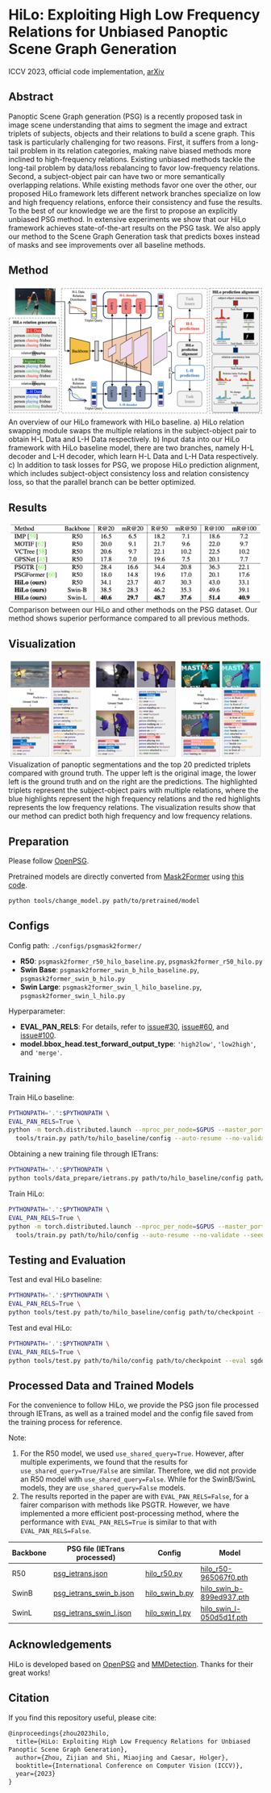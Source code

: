 # HiLo: Exploiting High Low Frequency Relations for Unbiased Panoptic Scene Graph Generation

ICCV 2023, official code implementation, [arXiv](https://arxiv.org/abs/2303.15994)

## Abstract
Panoptic Scene Graph generation (PSG) is a recently proposed task in image scene understanding that aims to segment the image and extract triplets of subjects, objects and their relations to build a scene graph.
This task is particularly challenging for two reasons. 
First, it suffers from a long-tail problem in its relation categories, making naive biased methods more inclined to high-frequency relations.
Existing unbiased methods tackle the long-tail problem by data/loss rebalancing to favor low-frequency relations.
Second, a subject-object pair can have two or more semantically overlapping relations.
While existing methods favor one over the other, our proposed HiLo framework lets different network branches specialize on low and high frequency relations, enforce their consistency and fuse the results.
To the best of our knowledge we are the first to propose an explicitly unbiased PSG method.
In extensive experiments we show that our HiLo framework achieves state-of-the-art results on the PSG task. We also apply our method to the Scene Graph Generation task that predicts boxes instead of masks and see improvements over all baseline methods.

## Method
![hilo_overview](assets/hilo_overview.png)
An overview of our HiLo framework with HiLo baseline.
a) HiLo relation swapping module swaps the multiple relations in the subject-object pair to obtain H-L Data and L-H Data respectively.
b) Input data into our HiLo framework with HiLo baseline model, there are two branches, namely H-L decoder and L-H decoder, which learn H-L Data and L-H Data respectively.
c) In addition to task losses for PSG, we propose HiLo prediction alignment, which includes subject-object consistency loss and relation consistency loss, so that the parallel branch can be better optimized.

## Results
![hilo_results](assets/hilo_results.png)
Comparison between our HiLo and other methods on the PSG dataset. Our method shows superior performance compared to all previous methods.

## Visualization
![visual_results](assets/visual_results.png)
Visualization of panoptic segmentations and the top 20 predicted triplets compared with ground truth. The upper left is the original image, the lower left is the ground truth and on the right are the predictions. The highlighted triplets represent the subject-object pairs with multiple relations, where the blue highlights represent the high frequency relations and the red highlights represents the low frequency relations. The visualization results show that our method can predict both high frequency and low frequency relations.

## Preparation

Please follow [OpenPSG](https://github.com/Jingkang50/OpenPSG#get-started).

Pretrained models are directly converted from [Mask2Former](https://github.com/open-mmlab/mmdetection/tree/main/configs/mask2former) using [this code](./tools/change_model.py).
```.bash
python tools/change_model.py path/to/pretrained/model
```

## Configs
Config path: `./configs/psgmask2former/`
- **R50**: `psgmask2former_r50_hilo_baseline.py`, `psgmask2former_r50_hilo.py`
- **Swin Base**: `psgmask2former_swin_b_hilo_baseline.py`, `psgmask2former_swin_b_hilo.py`
- **Swin Large**: `psgmask2former_swin_l_hilo_baseline.py`, `psgmask2former_swin_l_hilo.py`

Hyperparameter:

- **EVAL_PAN_RELS**: For details, refer to [issue#30](https://github.com/Jingkang50/OpenPSG/issues/30), [issue#60](https://github.com/Jingkang50/OpenPSG/issues/60), and [issue#100](https://github.com/Jingkang50/OpenPSG/issues/100).
- **model.bbox_head.test_forward_output_type**: `'high2low'`, `'low2high'`, and `'merge'`.

## Training
Train HiLo baseline:
```.bash
PYTHONPATH='.':$PYTHONPATH \
EVAL_PAN_RELS=True \
python -m torch.distributed.launch --nproc_per_node=$GPUS --master_port=$PORT \
  tools/train.py path/to/hilo_baseline/config --auto-resume --no-validate --seed 666 --launcher pytorch
```

Obtaining a new training file through IETrans:
```.bash
PYTHONPATH='.':$PYTHONPATH \
python tools/data_prepare/ietrans.py path/to/hilo_baseline/config path/to/checkpoint path/to/output
```

Train HiLo:
```.bash
PYTHONPATH='.':$PYTHONPATH \
EVAL_PAN_RELS=True \
python -m torch.distributed.launch --nproc_per_node=$GPUS --master_port=$PORT \
  tools/train.py path/to/hilo/config --auto-resume --no-validate --seed 666 --launcher pytorch
```

## Testing and Evaluation

Test and eval HiLo baseline:
```.bash
PYTHONPATH='.':$PYTHONPATH \
EVAL_PAN_RELS=True \
python tools/test.py path/to/hilo_baseline/config path/to/checkpoint --eval sgdet_PQ
```

Test and eval HiLo:
```.bash
PYTHONPATH='.':$PYTHONPATH \
EVAL_PAN_RELS=True \
python tools/test.py path/to/hilo/config path/to/checkpoint --eval sgdet_PQ --cfg-options model.bbox_head.test_forward_output_type='merge'
```

## Processed Data and Trained Models
For the convenience to follow HiLo, we provide the PSG json file processed through IETrans, as well as a trained model and the config file saved from the training process for reference.

Note:
1. For the R50 model, we used `use_shared_query=True`. However, after multiple experiments, we found that the results for `use_shared_query=True/False` are similar. Therefore, we did not provide an R50 model with `use_shared_query=False`.
While for the SwinB/SwinL models, they are `use_shared_query=False` models.
2. The results reported in the paper are with `EVAL_PAN_RELS=False`, for a fairer comparison with methods like PSGTR. However, we have implemented a more efficient post-processing method, where the performance with `EVAL_PAN_RELS=True` is similar to that with `EVAL_PAN_RELS=False`.

| Backbone | PSG file (IETrans processed) | Config | Model |
|----------|------------------------------|--------|-------|
| R50      | [psg_ietrans.json](https://emckclac-my.sharepoint.com/:u:/g/personal/k21163430_kcl_ac_uk/EdurlGM4EVdDmvIXs23zpi4BBP5oHK9BExHgtxbPU28Sag?e=EzAPlv) | [hilo_r50.py](https://emckclac-my.sharepoint.com/:u:/g/personal/k21163430_kcl_ac_uk/EQgNdXz5tMpDnV7LoaH8bO0B-UG1lzkik6bxaF3v-ULWEg?e=CEytJi) | [hilo_r50-965067f0.pth](https://emckclac-my.sharepoint.com/:u:/g/personal/k21163430_kcl_ac_uk/EVkhUGNTRPREvbBp68YWrI0BV0hmngzfaeBnCCQ_oaFn8A?e=xHVqpn) |
| SwinB    | [psg_ietrans_swin_b.json](https://emckclac-my.sharepoint.com/:u:/g/personal/k21163430_kcl_ac_uk/EfxA-a_55ulGqSjnE8G-IvQBjEH1dyoVEyTkXqrH6lUfxA?e=VhV3LG) | [hilo_swin_b.py](https://emckclac-my.sharepoint.com/:u:/g/personal/k21163430_kcl_ac_uk/ESPrXmP4Ax9BmDKqUOXxlnMB88VCxZo9O8M1Wyiu8HUS9A?e=MoFxH0) | [hilo_swin_b-899ed937.pth](https://emckclac-my.sharepoint.com/:u:/g/personal/k21163430_kcl_ac_uk/EchhOn3RcUxFvb2dE1xV4JABjKWcEJ0TRF8Sa8Il6dHvRQ?e=1PPuPl) |
| SwinL    | [psg_ietrans_swin_l.json](https://emckclac-my.sharepoint.com/:u:/g/personal/k21163430_kcl_ac_uk/EXqpMu9AKWtLgL1scGWhOCgBn2dE9eHHang5o5g_EHZGiQ?e=hMg50O) | [hilo_swin_l.py](https://emckclac-my.sharepoint.com/:u:/g/personal/k21163430_kcl_ac_uk/EYhp5zW0NDNFpAON6rdQuYEBFww9K9CN5DSIsXBhUmkQ2A?e=psB9pv) | [hilo_swin_l-050d5d1f.pth](https://emckclac-my.sharepoint.com/:u:/g/personal/k21163430_kcl_ac_uk/EQRJS4dqgdlDorob9zsZZtMBAxvIF8ih8WGFAqo0uPKAKw?e=ijKX7H) |

## Acknowledgements
HiLo is developed based on [OpenPSG](https://github.com/Jingkang50/OpenPSG) and [MMDetection](https://github.com/open-mmlab/mmdetection). Thanks for their great works!

## Citation
If you find this repository useful, please cite:

```
@inproceedings{zhou2023hilo,
  title={HiLo: Exploiting High Low Frequency Relations for Unbiased Panoptic Scene Graph Generation},
  author={Zhou, Zijian and Shi, Miaojing and Caesar, Holger},
  booktitle={International Conference on Computer Vision (ICCV)},
  year={2023}
}
```